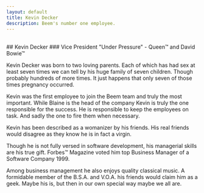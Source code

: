 ```yaml
---
layout: default
title: Kevin Decker
description: Beem's number one employee.
---
```

<div class="bs1-file-img"></div><br />
## Kevin Decker
### Vice President
"Under Pressure" - Queen&trade; and David Bowie&trade;

Kevin Decker was born to two loving parents.  Each of which has had sex at least seven times we can tell by his huge family of seven children.  Though probably hundreds of more times.  It just happens that only seven of those times pregnancy occurred.

Kevin was the first employee to join the Beem team and truly the most important.  While Blaine is the head of the company Kevin is truly the one responsible for the success.  He is responsible to keep the employees on task.  And sadly the one to fire them when necessary.

Kevin has been described as a womanizer by his friends.  His real friends would disagree as they know he is in fact a virgin.

Though he is not fully versed in software development, his managerial skills are his true gift.  Forbes™ Magazine voted him top Business Manager of a Software Company 1999.

Among business management he also enjoys quality classical music.  A formidable member of the B.S.A. and V.O.A.  his friends would claim him as a geek.  Maybe his is, but then in our own special way maybe we all are.
